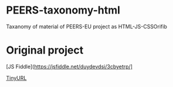 # PEERS-taxonomy-html
Taxanomy of material of PEERS-EU project as HTML-JS-CSSOrifib

# Original project 
[JS Fiddle](https://jsfiddle.net/duydevdsi/3cbyetrp/]

[TinyURL](tinyurl.com/peers-taxo)
